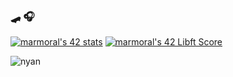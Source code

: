 ###  🛹 🎧

<a href="https://github.com/JaeSeoKim/badge42"><img src="https://badge42.vercel.app/api/v2/cl3fy0ag6003109l25ujdk9ct/stats?cursusId=21&coalitionId=150" alt="marmoral's 42 stats" /></a> <a href="https://github.com/JaeSeoKim/badge42"><img src="https://badge42.vercel.app/api/v2/cl3fy0ag6003109l25ujdk9ct/project/2571480" alt="marmoral's 42 Libft Score" /></a>

![nyan](https://user-images.githubusercontent.com/75033448/169656508-1f9fbfd2-2123-469b-9b28-b13523cf1bdb.gif)

<!--

[![Anurag's GitHub stats](https://github-readme-stats.vercel.app/api?username=sirtiffany)](https://github.com/anuraghazra/github-readme-stats)

**sirtiffany/sirtiffany** is a ✨ _special_ ✨ repository because its `README.md` (this file) appears on your GitHub profile.

Here are some ideas to get you started:

- 🔭 I’m currently working on ...
- 🌱 I’m currently learning ...
- 👯 I’m looking to collaborate on ...
- 🤔 I’m looking for help with ...
- 💬 Ask me about ...
- 📫 How to reach me: ...
- 😄 Pronouns: ...
- ⚡ Fun fact: ...
-->
